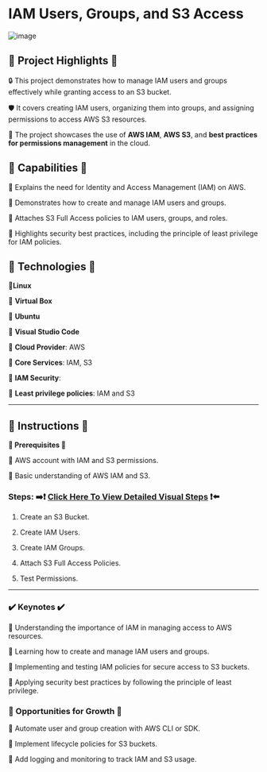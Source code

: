 # IAM Users, Groups, and S3 Access 

![image](https://github.com/user-attachments/assets/e1560284-c104-4cf9-8fe1-ffb7a28a9862)






## **🔷 Project Highlights 🔷**

🔒 This project demonstrates how to manage IAM users and groups effectively while granting 
    access to an S3 bucket.

🛡️ It covers creating IAM users, organizing them into groups, and assigning permissions to 
    access AWS S3 resources.

🔑 The project showcases the use of **AWS IAM**, **AWS S3**, and **best practices for 
    permissions management** in the cloud.



## **🔧 Capabilities 🔧**

🔹 Explains the need for Identity and Access Management (IAM) on AWS.

🔹 Demonstrates how to create and manage IAM users and groups.

🔹 Attaches S3 Full Access policies to IAM users, groups, and roles.

🔹 Highlights security best practices, including the principle of least privilege for IAM policies.

## **🚨 Technologies 🚨**

🔹**Linux**

🔹 **Virtual Box**

🔹 **Ubuntu**

🔹 **Visual Studio Code**

🔹 **Cloud Provider**: AWS

🔹 **Core Services**: IAM, S3

🔹 **IAM Security**:

🔹 **Least privilege policies**: IAM and S3



---



## **👀 Instructions 👀**   

**🔹 Prerequisites 🔹**

🔹 AWS account with IAM and S3 permissions.

🔹 Basic understanding of AWS IAM and S3.


### **Steps:** ➡️❗ [Click Here To View Detailed Visual Steps](https://github.com/MJaloui/IAM-Users-Groups-S3-Access/blob/main/VisualStepsHere.md) ❗⬅️

1. Create an S3 Bucket.

2. Create IAM Users.
   
3. Create IAM Groups.
 
4. Attach S3 Full Access Policies.

5. Test Permissions.
   

 
---



### **✔️ Keynotes ✔️**

🔹 Understanding the importance of IAM in managing access to AWS resources.

🔹 Learning how to create and manage IAM users and groups.

🔹 Implementing and testing IAM policies for secure access to S3 buckets.

🔹 Applying security best practices by following the principle of least privilege.

### **🌱 Opportunities for Growth 🌱**

🔹 Automate user and group creation with AWS CLI or SDK.

🔹 Implement lifecycle policies for S3 buckets.

🔹 Add logging and monitoring to track IAM and S3 usage.
